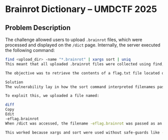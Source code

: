 # Brainrot Dictionary – UMDCTF 2025

## Problem Description

The challenge allowed users to upload `.brainrot` files, which were processed and displayed on the `/dict` page. Internally, the server executed the following command:

```bash
find <upload_dir> -name "*.brainrot" | xargs sort | uniq
This meant that all uploaded .brainrot files were collected using find, passed to xargs, and then sorted and deduplicated using sort and uniq. The final result was printed to the /dict page.

The objective was to retrieve the contents of a flag.txt file located on the server, which was not directly accessible.

Solution
The vulnerability lay in how the sort command interpreted filenames passed through xargs. Specifically, if a filename began with a dash (-), sort would treat it as a command-line option rather than a filename. This created a classic argument injection scenario.

To exploit this, we uploaded a file named:

diff
Copy
Edit
-eflag.brainrot
When /dict was accessed, the filename -eflag.brainrot was passed as an argument to sort. Since -e is a valid option for sort (in some implementations), it altered how sort processed input, causing the output to include unintended file content.

This worked because xargs and sort were used without safe-guards like --, which is commonly used to signal the end of options. Without this, filenames that begin with dashes can be interpreted as flags, resulting in undefined or exploitable behavior.
